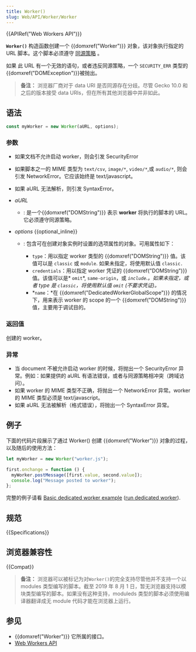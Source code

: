 ```yaml
---
title: Worker()
slug: Web/API/Worker/Worker
---
```


{{APIRef("Web Workers API")}}

**`Worker()`** 构造函数创建一个 {{domxref("Worker")}} 对象，该对象执行指定的 URL 脚本。这个脚本必须遵守 [同源策略](/zh-CN/Same_origin_policy_for_JavaScript) 。

如果 此 URL 有一个无效的语句，或者违反同源策略，一个 `SECURITY_ERR` 类型的{{domxref("DOMException")}}被抛出。

> **备注：** 浏览器厂商对于 data URI 是否同源存在分歧。尽管 Gecko 10.0 和之后的版本接受 data URIs，但在所有其他浏览器中并非如此。

## 语法

```js
const myWorker = new Worker(aURL, options);
```

### 参数

- 如果文档不允许启动 worker，则会引发 SecurityError
- 如果脚本之一的 MIME 类型为 `text/csv`, `image/*`, `video/*`,或 `audio/*`, 则会引发 NetworkError。它应该始终是 text/javascript。
- 如果 aURL 无法解析，则引发 SyntaxError。

- _aURL_
  - : 是一个{{domxref("DOMString")}} 表示 **worker** 将执行的脚本的 URL。它必须遵守同源策略。
- _options_ {{optional_inline}}

  - : 包含可在创建对象实例时设置的选项属性的对象。可用属性如下：

    - `type`：用以指定 worker 类型的 {{domxref("DOMString")}} 值。该值可以是 `classic` 或 `module`. 如果未指定，将使用默认值 `classic.`
    - `credentials`：用以指定 worker 凭证的 {{domxref("DOMString")}} 值。该值可以是* `omit`*, `same-origin`，或 _`include`.。如果未指定，或者 type 是 `classic`，将使用默认值 `omit` (不要求凭证)。_
    - *`name`：*在 {{domxref("DedicatedWorkerGlobalScope")}} 的情况下，用来表示 worker 的 scope 的一个 {{domxref("DOMString")}} 值，主要用于调试目的。

### 返回值

创建的 worker。

### 异常

- 当 document 不被允许启动 worker 的时候，将抛出一个 SecurityError 异常。例如：如果提供的 aURL 有语法错误，或者与同源策略相冲突（跨域访问）。
- 如果 worker 的 MIME 类型不正确，将抛出一个 NetworkError 异常。worker 的 MIME 类型必须是 text/javascript。
- 如果 aURL 无法被解析（格式错误），将抛出一个 SyntaxError 异常。

## 例子

下面的代码片段展示了通过 Worker() 创建 {{domxref("Worker")}} 对象的过程，以及随后的使用方法：

```js
let myWorker = new Worker("worker.js");

first.onchange = function () {
  myWorker.postMessage([first.value, second.value]);
  console.log("Message posted to worker");
};
```

完整的例子请看 [Basic dedicated worker example](https://github.com/mdn/simple-web-worker) ([run dedicated worker](http://mdn.github.io/simple-web-worker/)).

## 规范

{{Specifications}}

## 浏览器兼容性

{{Compat}}

> **备注：** 浏览器可以被标记为对`Worker()`的完全支持尽管他并不支持一个以 modules 类型编写的脚本。截至 2019 年 8 月 1 日，暂无浏览器支持以模块类型编写的脚本。如果没有这种支持，moduleds 类型的脚本必须使用编译器翻译成无 module 代码才能在浏览器上运行。

## 参见

- {{domxref("Worker")}} 它所属的接口。
- [Web Workers API](/zh-CN/docs/Web/API/Web_Workers_API)
